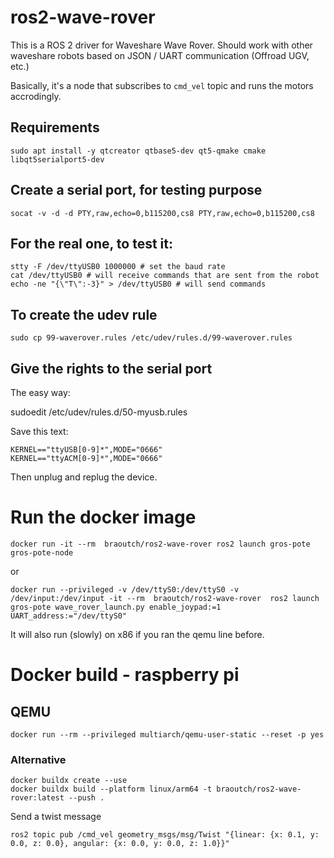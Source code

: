 # ros2-wave-rover

This is a ROS 2 driver for Waveshare Wave Rover.
Should work with other waveshare robots based on JSON / UART communication (Offroad UGV, etc.)

Basically, it's a node that subscribes to `cmd_vel` topic and runs the motors accrodingly.

## Requirements
```
sudo apt install -y qtcreator qtbase5-dev qt5-qmake cmake libqt5serialport5-dev
```

## Create a serial port, for testing purpose
```
socat -v -d -d PTY,raw,echo=0,b115200,cs8 PTY,raw,echo=0,b115200,cs8
```

## For the real one, to test it:
```
stty -F /dev/ttyUSB0 1000000 # set the baud rate
cat /dev/ttyUSB0 # will receive commands that are sent from the robot
echo -ne "{\"T\":-3}" > /dev/ttyUSB0 # will send commands
```

## To create the udev rule
```
sudo cp 99-waverover.rules /etc/udev/rules.d/99-waverover.rules
```


## Give the rights to the serial port
The easy way:

sudoedit /etc/udev/rules.d/50-myusb.rules

Save this text:
```
KERNEL=="ttyUSB[0-9]*",MODE="0666"
KERNEL=="ttyACM[0-9]*",MODE="0666"
```
Then unplug and replug the device.

# Run the docker image
```
docker run -it --rm  braoutch/ros2-wave-rover ros2 launch gros-pote gros-pote-node
```
or
```
docker run --privileged -v /dev/ttyS0:/dev/ttyS0 -v /dev/input:/dev/input -it --rm  braoutch/ros2-wave-rover  ros2 launch gros-pote wave_rover_launch.py enable_joypad:=1 UART_address:="/dev/ttyS0"
```
It will also run (slowly) on x86 if you ran the qemu line before.

# Docker build - raspberry pi

## QEMU
```
docker run --rm --privileged multiarch/qemu-user-static --reset -p yes
```

### Alternative
```
docker buildx create --use
docker buildx build --platform linux/arm64 -t braoutch/ros2-wave-rover:latest --push .
```

Send a twist message
```
ros2 topic pub /cmd_vel geometry_msgs/msg/Twist "{linear: {x: 0.1, y: 0.0, z: 0.0}, angular: {x: 0.0, y: 0.0, z: 1.0}}"
```